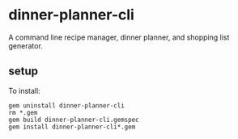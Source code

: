 # dinner-planner-cli

A command line recipe manager, dinner planner, and shopping list generator.

## setup

To install:

```
gem uninstall dinner-planner-cli
rm *.gem
gem build dinner-planner-cli.gemspec
gem install dinner-planner-cli*.gem
```
